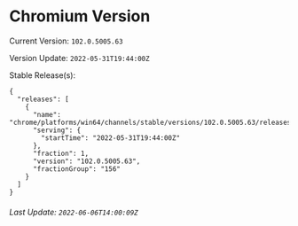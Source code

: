# Chromium Version

Current Version: `102.0.5005.63`

Version Update: `2022-05-31T19:44:00Z`

Stable Release(s):
```
{
  "releases": [
    {
      "name": "chrome/platforms/win64/channels/stable/versions/102.0.5005.63/releases/1654026240",
      "serving": {
        "startTime": "2022-05-31T19:44:00Z"
      },
      "fraction": 1,
      "version": "102.0.5005.63",
      "fractionGroup": "156"
    }
  ]
}
```

###### Last Update: `2022-06-06T14:00:09Z`

